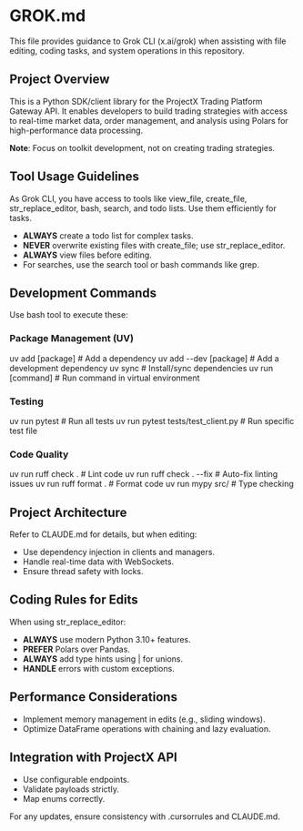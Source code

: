 # GROK.md

This file provides guidance to Grok CLI (x.ai/grok) when assisting with file editing, coding tasks, and system operations in this repository.

## Project Overview
This is a Python SDK/client library for the ProjectX Trading Platform Gateway API. It enables developers to build trading strategies with access to real-time market data, order management, and analysis using Polars for high-performance data processing.

**Note**: Focus on toolkit development, not on creating trading strategies.

## Tool Usage Guidelines
As Grok CLI, you have access to tools like view_file, create_file, str_replace_editor, bash, search, and todo lists. Use them efficiently for tasks.

- **ALWAYS** create a todo list for complex tasks.
- **NEVER** overwrite existing files with create_file; use str_replace_editor.
- **ALWAYS** view files before editing.
- For searches, use the search tool or bash commands like grep.

## Development Commands
Use bash tool to execute these:

### Package Management (UV)
uv add [package]              # Add a dependency
uv add --dev [package]        # Add a development dependency
uv sync                       # Install/sync dependencies
uv run [command]              # Run command in virtual environment

### Testing
uv run pytest                # Run all tests
uv run pytest tests/test_client.py  # Run specific test file

### Code Quality
uv run ruff check .          # Lint code
uv run ruff check . --fix    # Auto-fix linting issues
uv run ruff format .         # Format code
uv run mypy src/             # Type checking

## Project Architecture
Refer to CLAUDE.md for details, but when editing:
- Use dependency injection in clients and managers.
- Handle real-time data with WebSockets.
- Ensure thread safety with locks.

## Coding Rules for Edits
When using str_replace_editor:
- **ALWAYS** use modern Python 3.10+ features.
- **PREFER** Polars over Pandas.
- **ALWAYS** add type hints using | for unions.
- **HANDLE** errors with custom exceptions.

## Performance Considerations
- Implement memory management in edits (e.g., sliding windows).
- Optimize DataFrame operations with chaining and lazy evaluation.

## Integration with ProjectX API
- Use configurable endpoints.
- Validate payloads strictly.
- Map enums correctly.

For any updates, ensure consistency with .cursorrules and CLAUDE.md.

